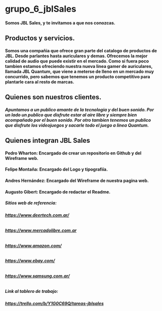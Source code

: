 # grupo_6_jblSales
#### Somos JBL Sales, y te invitamos a que nos conozcas.

## Productos y servicios.
#### Somos una compañia que ofrece gran parte del catalogo de productos de JBL. Desde parlantes hasta auriculares y demas. Ofrecemos la mejor calidad de audio que puede existir en el mercado. Como si fuera poco tambien estamos ofreciendo nuestra nueva linea gamer de auriculares, llamada JBL Quantum, que viene a meterse de lleno en un mercado muy concurrido, pero sabemos que tenemos un producto competitivo para plantarle cara al resto de marcas.

## Quienes son nuestros clientes.
##### Apuntamos a un publico amante de la tecnologia y del buen sonido. Por un lado un publico que disfrute estar al aire libre y siempre bien acompañado por el buen sonido. Por otro tambien tenemos un publico que disfrute los videojuegos y sacarle todo el juego a linea Quantum.

## Quienes integran JBL Sales
#### **Pedro Wharton**: Encargado de crear un repositorio en Github y del Wireframe web.
#### **Felipe Montaña**: Encargado del Logo y tipografiía.
#### **Andres Hernández**: Encargado del Wireframe de nuestra pagina web.
#### **Augusto Gibert**: Encargado de redactar el Readme.

##### Sitios web de referencia:
###### **https://www.deertech.com.ar/**
###### **https://www.mercadolibre.com.ar**
###### **https://www.amazon.com/**
###### **https://www.ebay.com/**
###### **https://www.samsung.com.ar/**

##### Link al tablero de trabajo:
###### **https://trello.com/b/Y1G0C69Q/tareas-jblsales**